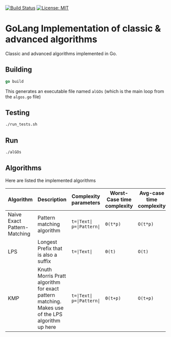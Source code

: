 [![Build Status](https://app.travis-ci.com/xtimk/alGOs.svg?token=9yNzkmTjR26qHy4qyCXB&branch=master)](https://app.travis-ci.com/xtimk/alGOs) [![License: MIT](https://img.shields.io/badge/License-MIT-yellow.svg)](https://github.com/xtimk/alGOs/blob/master/LICENSE)
# GoLang Implementation of classic & advanced algorithms
Classic and advanced algorithms implemented in Go.

## Building
```go
go build
```
This generates an executable file named `alGOs` (which is the main loop from the `algos.go` file)

## Testing
```bash
./run_tests.sh
```

## Run
```bash
./alGOs
```

## Algorithms
Here are listed the implemented algorithms

|Algorithm|Description|Complexity parameters|Worst-Case time complexity|Avg-case time complexity|Best-case time complexity|Auxiliary space complexity|
|---------|-|--------------------|-------------------------|------------------------|-|-|
|Naive Exact Pattern-Matching|Pattern matching algorithm|`t=\|Text\|`  <br>  `p=\|Pattern\|`|`Θ(t*p)`|`O(t*p)`|`O(t)`|`O(1)`|
|LPS|Longest Prefix that is also a suffix|`t=\|Text\|`|`Θ(t)`|`O(t)`|`O(t)`|`O(1)`|
|KMP|Knuth Morris Pratt algorithm for exact pattern matching. Makes use of the LPS algorithm up here|`t=\|Text\|`  <br>  `p=\|Pattern\|`|`Θ(t+p)`|`O(t+p)`|`O(t)`|`O(p)`|
